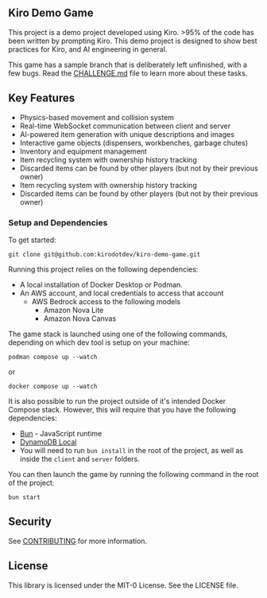 ## Kiro Demo Game

This project is a demo project developed using Kiro. >95% of the code has been written
by prompting Kiro. This demo project is designed to show best practices for Kiro, and
AI engineering in general.

This game has a sample branch that is deliberately left unfinished, with a few bugs. Read the
[CHALLENGE.md](CHALLENGE.md) file to learn more about these tasks.

## Key Features

- Physics-based movement and collision system
- Real-time WebSocket communication between client and server
- AI-powered item generation with unique descriptions and images
- Interactive game objects (dispensers, workbenches, garbage chutes)
- Inventory and equipment management
- Item recycling system with ownership history tracking
- Discarded items can be found by other players (but not by their previous owner)
- Item recycling system with ownership history tracking
- Discarded items can be found by other players (but not by their previous owner)

### Setup and Dependencies

To get started:

```
git clone git@github.com:kirodotdev/kiro-demo-game.git
```

Running this project relies on the following dependencies:

* A local installation of Docker Desktop or Podman.
* An AWS account, and local credentials to access that account
   - AWS Bedrock access to the following models
     - Amazon Nova Lite
     - Amazon Nova Canvas

The game stack is launched using one of the following commands, depending on
which dev tool is setup on your machine:

```
podman compose up --watch
```

or

```
docker compose up --watch
```

It is also possible to run the project outside of it's intended Docker Compose stack. However, this will require that you have the following dependencies:

* [Bun](https://bun.sh/) - JavaScript runtime
* [DynamoDB Local](https://docs.aws.amazon.com/amazondynamodb/latest/developerguide/DynamoDBLocal.html)
* You will need to run `bun install` in the root of the project, as well as inside the `client` and `server` folders.

You can then launch the game by running the following command in the root of the project:

```
bun start
```


## Security

See [CONTRIBUTING](CONTRIBUTING.md#security-issue-notifications) for more information.

## License

This library is licensed under the MIT-0 License. See the LICENSE file.

